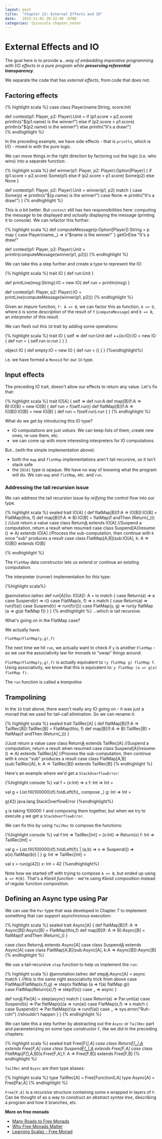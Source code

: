 ```yaml
---
layout: post
title:  "Chapter 13: External Effects and IO"
date:   2015-11-01 20:32:40 -0700
categories: fpinscala chapter_notes
---
```


# External Effects and IO

The goal here is to provide a…*way of embedding imperative programming with I/O effects in a pure program while **preserving referential transparency**.*

We separate the code that has *external effects*, from code that does not.

## Factoring effects

{% highlight scala %}
case class Player(name:String, score:Int)

def contest(p1: Player, p2: Player):Unit =
  if (p1.score > p2.score)
    println(s"${p1.name} is the winner!")
  else if (p2.score > p1.score)
    println(s"${p2.name} is the winner!")
  else
    println("It's a draw!")    
{% endhighlight %}

In the preceding example, we have side effects - that is `println`, which is I/O - mixed in with the pure logic.

We can move things in the right direction by factoring out the logic (i.e. who wins) into a separate function:

{% highlight scala %}
def winner(p1: Player, p2: Player):Option[Player] {
  if (p1.score > p2.score) Some(p1)
  else if (p2.score > p1.score) Some(p2)
  else None
}

def contest(p1: Player, p2: Player):Unit = winner(p1, p2) match {
  case Some(p) => println(s"${p.name} is the winner!")
  case None => println("It's a draw!")
}
{% endhighlight %}

This is *a bit* better. But `contest` still has two responsibilities here: computing the message to be displayed and *actually* displaying the message (printing it to console). We can refactor this further:

{% highlight scala %}
def computeMessage(p:Option[Player]):String = p map {
  case Player(name,_) => s"$name is the winner!"
} getOrElse "It's a draw!"

def contest(p1: Player, p2: Player):Unit =
  println(computeMessage(winner(p1, p2)))
{% endhighlight %}

We can take this a step further and create a type to represent the IO:

{% highlight scala %}
trait IO { def run:Unit }

def printLine(msg:String):IO = new IO{ def run = println(msg) }

def contest(p1: Player, p2: Player):IO =
  printLine(computeMessage(winner(p1, p2)))
{% endhighlight %}

Given an *impure* function, `f: A => B`, we can factor this as function, `A => D`, where `D` is some *description* of the result of `f` (`computeMessage`) and `D => B`, an *interpreter* of this result.

We can flesh out this `IO` trait by adding some operations:

{% highlight scala %}
trait IO { self =>
  def run:Unit
  def ++(io:IO):IO = new IO {
    def run = {
      self.run
      io.run
    }
  }
}

object IO {
  def empty:IO = new IO { def run = () }
}
{%endhighlight%}

i.e. we have formed a `Monoid` for our `IO` type.

## Input effects

The preceding IO trait, doesn't allow our effects to return any value. Let's fix that:

{% highlight scala %}
trait IO[A] { self =>
  def run:A
  def map[B](f:A => B):IO[B] =
    new IO[B] { def run = f(self.run)}
  def flatMap[B](f:A => IO[B]):IO[B] =
    new IO[B] { def run = f(self.run).run }
}
{% endhighlight %}

What do we get by introducing this IO type?

- IO computations are just *values*. We can keep lists of them, create new ones, re-use them, etc.
- we can come up with more interesting interpreters for IO computations

But...(with the simple implementation above):

- both the `map` and `flatMap` implementations aren't tail recursive, so it isn't stack safe
- the `IO[A]` type is opaque. We have no way of knowing what the program will do. We can `map` and `flatMap`, etc. and `run`.

### Addressing the tail recursion issue

We can address the tail recursion issue by *reifying* the control flow into our type.

{% highlight scala %}
sealed trait IO[A] {
  def flatMap[B](f:A => IO[B]):IO[B] =
    FlatMap(this, f)
  def map[B](f:A => B):IO[B] =
    flatMap(f andThen (Return(_)))
}
//Just return a value
case class Return[A](a:A) extends IO[A]
//Suspend a computation, return a result when resumed
case class Suspend[A](resume:() => A) extends IO[A]
//Process the sub-computation, then continue with k once "sub" produces a result
case class FlatMap[A,B](sub:IO[A], k: A => IO[B]) extends IO[B]

{% endhighlight %}

The `FlatMap` data constructor lets us extend or continue an existing computation.

The interpreter (runner) implementation for this type:

{%highlight scala%}

@annotation.tailrec def run[A](io: IO[A]): A = io match {
  case Return(a) => a
  case Suspend(r) => r()
  case FlatMap(x, f) => x match {
    case Return(a) => run(f(a))
    case Suspend(r) => run(f(r()))
    case FlatMap(y, g) => run(y flatMap (a => g(a) flatMap f))
  }
}
{% endhighlight %}
...which *is* tail recursive.

What's going on in the FlatMap case?

We actually have:

`FlatMap(FlatMap(y,g),f)`

The next time we hit `run`, we actually want to check if `y` is another `FlatMap` - so we use the associativity law for monads to "swap" things around:

`FlatMap(FlatMap(y,g),f)` is actually equivalent to `(y flatMap g) flatMap f`. Using associativity, we know that this is equivalent to: `y flatMap (a => g(a) flatMap f)`.

The `run` function is called a *trampoline*

## Trampolining

In the `IO` trait above, there wasn't really any IO going on - it was just a monad that we used for tail-call elimination. So we can rename it:

{% highlight scala %}
sealed trait TailRec[A] {
  def flatMap[B](f:A => TailRec[B]):TailRec[B] =
    FlatMap(this, f)
  def map[B](f:A => B):TailRec[B] =
    flatMap(f andThen (Return(_)))
}

//Just return a value
case class Return[A](a:A) extends TailRec[A]
//Suspend a computation, return a result when resumed
case class Suspend[A](resume:() => A) extends TailRec[A]
//Process the sub-computation, then continue with k once "sub" produces a result
case class FlatMap[A,B](sub:TailRec[A], k: A => TailRec[B]) extends TailRec[B]
{% endhighlight %}

Here's an example where we'd get a `StackOverflowError`:

{%highlight console %}
val f = (x:Int) => x
f: Int => Int = <function1>

val g = List.fill(100000)(f).foldLeft(f)(_ compose _)
g: Int => Int = <function1>

g(42)
java.lang.StackOverflowError
{%endhighlight%}

`g` is taking 100000 `f` and composing them together, but when we try to execute `g` we get a `StackOverflowError`.

We can fix this by using `TailRec` to compose the functions:

{%highlight console %}
val f:Int => TailRec[Int] = (x:Int) => Return(x)
f: Int => TailRec[Int] = <function1>

val g = List.fill(100000)(f).foldLeft(f){
  | (a,b) => x => Suspend(() => a(x).flatMap(b))
  | }
g: Int => TailRec[Int] = <function1>

val x = run(g(42))
x: Int = 42
{%endhighlight%}

Note how we started off with trying to compose `A => B`, but ended up using `A => M[B]`. That's a *Kleisli function* - we're using *Kleisli composition* instead of regular function composition.

## Defining an Async type using Par

We can use the `Par` type that was developed in Chapter 7 to implement something that can support asynchronous execution:

{% highlight scala %}
sealed trait Async[A] {
  def flatMap[B](f: A => Async[B]):Async[B] =
    FlatMap(this,f)
  def map[B](f: A => B):Async[B] =
    flatMap(f andThen (Return(_))
}

case class Return[A](a:A) extends Async[A]
case class Suspend[A](resume:Par[A]) extends Async[A]
case class FlatMap[A,B](sub:Async[A], k:A => Async[B]):Async[B]
{% endhighlight %}

We use a tail-recursive `step` function to help us implement the `run`:

{% highlight scala %}
@annotation.tailrec
def step[A](async:Async[A]):Async[A] = async match {
  //this is the same right associativity trick from above
  case FlatMap(FlatMap(x,f),g) => step(x flatMap (a => f(a) flatMap g))  
  case FlatMap(Return(x),f) => step(f(x))
  case _ => async
}

def run[A](async:Async[A]):Par[A] = step(async) match {
  case Return(a) => Par.unit(a)
  case Suspend(s) => Par.flatMap(s)(a => run(a))
  case FlatMap(x,f) => x match {
    case Suspend(r) => Par.flatMap(r)(a => run(f(a))
    case _ => sys.error("Ruh-roh!") //shouldn't happen
  }
}
{% endhighlight %}

We can take this a step further by abstracting out the `Async` or `TailRec` part and parameterizing on some type constructor `F`, like we did in the preceding chapters:

{% highlight scala %}
sealed trait Free[F[_],A]
case class Return[F[_],A](a:A) extends Free[F,A]
case class Suspend[F[_],A](s:F[A]) extends Free[F,A]
case class FlatMap[F[_],A,B](s:Free[F,A],f: A => Free[F,B]) extends Free[F,B]
{% endhighlight %}

`TailRec` and `Async` are then type aliases:

{% highlight scala %}
type TailRec[A] = Free[Function0,A]
type Async[A] = Free[Par,A]
{% endhighlight %}

`Free[F,A]` is a *recursive* structure containing some `A` wrapped in layers of `F`. Can be thought of as a way to construct an *abstract syntax tree*, describing a program and how it branches, etc.

**More on free monads**

- [Many Roads to Free Monads](https://www.fpcomplete.com/user/dolio/many-roads-to-free-monads)
- [Why Free Monads Matter](http://www.haskellforall.com/2012/06/you-could-have-invented-free-monads.html)
- [Learning Scalaz - Free Monad](http://eed3si9n.com/learning-scalaz/Free+Monad.html)
